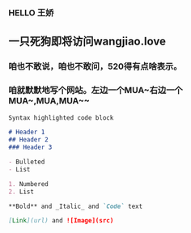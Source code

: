 ### HELLO 王娇

## 一只死狗即将访问wangjiao.love

### 咱也不敢说，咱也不敢问，520得有点啥表示。
### 咱就默默地写个网站。左边一个MUA~右边一个MUA~,MUA,MUA~~

```markdown
Syntax highlighted code block

# Header 1
## Header 2
### Header 3

- Bulleted
- List

1. Numbered
2. List

**Bold** and _Italic_ and `Code` text

[Link](url) and ![Image](src)
```
